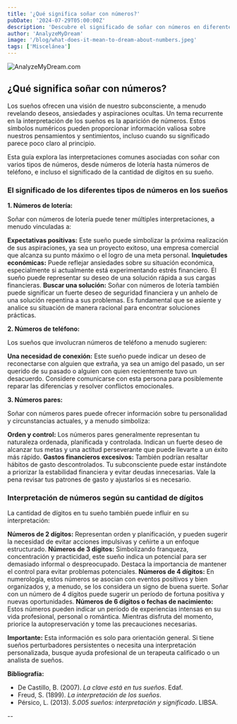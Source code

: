 ```yaml
---
title: '¿Qué significa soñar con números?'
pubDate: '2024-07-29T05:00:00Z'
description: 'Descubre el significado de soñar con números en diferentes contextos: lotería, teléfono, pares y número de dígitos.'
author: 'AnalyzeMyDream'
image: '/blog/what-does-it-mean-to-dream-about-numbers.jpeg'
tags: ['Miscelánea']
---
```


![AnalyzeMyDream.com](/blog/what-does-it-mean-to-dream-about-numbers.jpeg)

## ¿Qué significa soñar con números?

Los sueños ofrecen una visión de nuestro subconsciente, a menudo revelando deseos, ansiedades y aspiraciones ocultas. Un tema recurrente en la interpretación de los sueños es la aparición de números. Estos símbolos numéricos pueden proporcionar información valiosa sobre nuestros pensamientos y sentimientos, incluso cuando su significado parece poco claro al principio. 

Esta guía explora las interpretaciones comunes asociadas con soñar con varios tipos de números, desde números de lotería hasta números de teléfono, e incluso el significado de la cantidad de dígitos en su sueño.

### El significado de los diferentes tipos de números en los sueños

**1. Números de lotería:**

Soñar con números de lotería puede tener múltiples interpretaciones, a menudo vinculadas a:

**Expectativas positivas:** Este sueño puede simbolizar la próxima realización de sus aspiraciones, ya sea un proyecto exitoso, una empresa comercial que alcanza su punto máximo o el logro de una meta personal.
**Inquietudes económicas:** Puede reflejar ansiedades sobre su situación económica, especialmente si actualmente está experimentando estrés financiero. El sueño puede representar su deseo de una solución rápida a sus cargas financieras.
**Buscar una solución:** Soñar con números de lotería también puede significar un fuerte deseo de seguridad financiera y un anhelo de una solución repentina a sus problemas. Es fundamental que se asiente y analice su situación de manera racional para encontrar soluciones prácticas. 

**2. Números de teléfono:**

Los sueños que involucran números de teléfono a menudo sugieren:

**Una necesidad de conexión:** Este sueño puede indicar un deseo de reconectarse con alguien que extraña, ya sea un amigo del pasado, un ser querido de su pasado o alguien con quien recientemente tuvo un desacuerdo. Considere comunicarse con esta persona para posiblemente reparar las diferencias y resolver conflictos emocionales.

**3. Números pares:**

Soñar con números pares puede ofrecer información sobre tu personalidad y circunstancias actuales, y a menudo simboliza:

**Orden y control:** Los números pares generalmente representan tu naturaleza ordenada, planificada y controlada. Indican un fuerte deseo de alcanzar tus metas y una actitud perseverante que puede llevarte a un éxito más rápido. 
**Gastos financieros excesivos:** También podrían resaltar hábitos de gasto descontrolados. Tu subconsciente puede estar instándote a priorizar la estabilidad financiera y evitar deudas innecesarias. Vale la pena revisar tus patrones de gasto y ajustarlos si es necesario.

### Interpretación de números según su cantidad de dígitos

La cantidad de dígitos en tu sueño también puede influir en su interpretación:

**Números de 2 dígitos:** Representan orden y planificación, y pueden sugerir la necesidad de evitar acciones impulsivas y ceñirte a un enfoque estructurado. 
**Números de 3 dígitos:** Simbolizando franqueza, concentración y practicidad, este sueño indica un potencial para ser demasiado informal o despreocupado. Destaca la importancia de mantener el control para evitar problemas potenciales.
**Números de 4 dígitos:** En numerología, estos números se asocian con eventos positivos y bien organizados y, a menudo, se los considera un signo de buena suerte. Soñar con un número de 4 dígitos puede sugerir un período de fortuna positiva y nuevas oportunidades. 
**Números de 6 dígitos o fechas de nacimiento:** Estos números pueden indicar un período de experiencias intensas en su vida profesional, personal o romántica. Mientras disfruta del momento, priorice la autopreservación y tome las precauciones necesarias.

**Importante:** 
Esta información es solo para orientación general. Si tiene sueños perturbadores persistentes o necesita una interpretación personalizada, busque ayuda profesional de un terapeuta calificado o un analista de sueños. 

**Bibliografía:**

* De Castillo, B. (2007). *La clave está en tus sueños*. Edaf.
* Freud, S. (1899). *La interpretación de los sueños*.
* Pérsico, L. (2013). *5.005 sueños: interpretación y significado*. LIBSA.

--